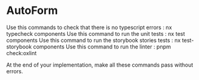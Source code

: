# AutoForm

Use this commands to check that there is no typescript errors : nx typecheck components
Use this command to run the unit tests : nx test components
Use this command to run the storybook stories tests : nx test-storybook components
Use this command to run the linter : pnpm check:oxlint

At the end of your implementation, make all these commands pass without errors.
